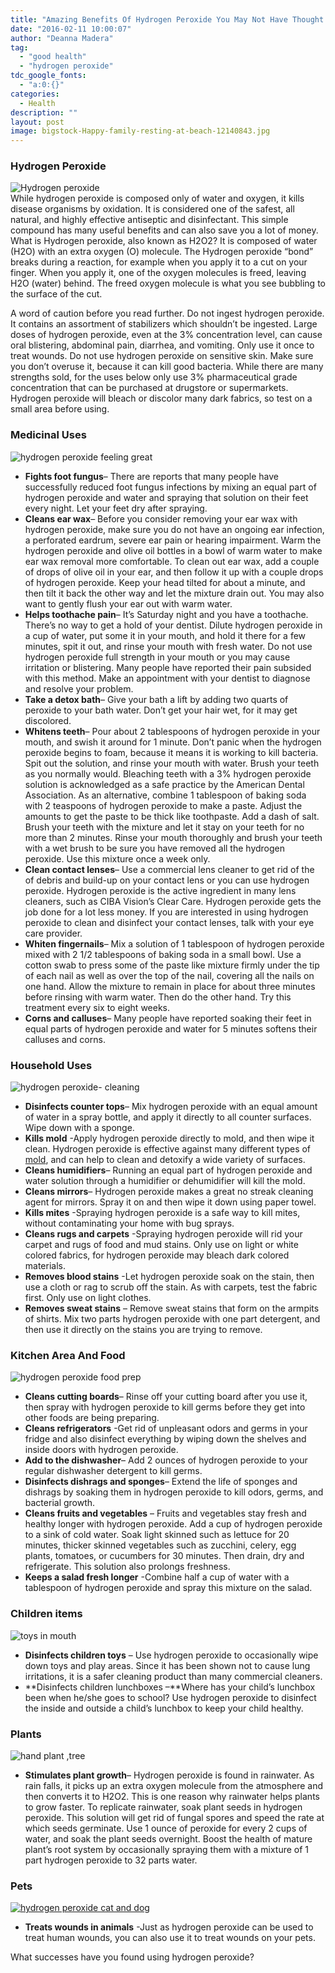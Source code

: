 ```yaml
---
title: "Amazing Benefits Of Hydrogen Peroxide You May Not Have Thought Of Yet"
date: "2016-02-11 10:00:07"
author: "Deanna Madera"
tag:
  - "good health"
  - "hydrogen peroxide"
tdc_google_fonts:
  - "a:0:{}"
categories:
  - Health
description: ""
layout: post
image: bigstock-Happy-family-resting-at-beach-12140843.jpg
---
```


### Hydrogen Peroxide

![Hydrogen peroxide](http://moderntips.com/wp-content/uploads/2015/12/bigstock-Nurse-in-uniform-holding-hydro-93521615-1024x684.jpg)  
While hydrogen peroxide is composed only of water and oxygen, it kills disease organisms by oxidation. It is considered one of the safest, all natural, and highly effective antiseptic and disinfectant. This simple compound has many useful benefits and can also save you a lot of money. What is Hydrogen peroxide, also known as H2O2? It is composed of water (H2O) with an extra oxygen (O) molecule. The Hydrogen peroxide “bond” breaks during a reaction, for example when you apply it to a cut on your finger. When you apply it, one of the oxygen molecules is freed, leaving H2O (water) behind. The freed oxygen molecule is what you see bubbling to the surface of the cut.

A word of caution before you read further. Do not ingest hydrogen peroxide. It contains an assortment of stabilizers which shouldn’t be ingested. Large doses of hydrogen peroxide, even at the 3% concentration level, can cause oral blistering, abdominal pain, diarrhea, and vomiting. Only use it once to treat wounds. Do not use hydrogen peroxide on sensitive skin. Make sure you don’t overuse it, because it can kill good bacteria. While there are many strengths sold, for the uses below only use 3% pharmaceutical grade concentration that can be purchased at drugstore or supermarkets. Hydrogen peroxide will bleach or discolor many dark fabrics, so test on a small area before using.

### Medicinal Uses

![hydrogen peroxide feeling great](http://moderntips.com/wp-content/uploads/2015/12/bigstock-Surprised-woman-90570578-1024x683.jpg)

- **Fights foot fungus**– There are reports that many people have successfully reduced foot fungus infections by mixing an equal part of hydrogen peroxide and water and spraying that solution on their feet every night. Let your feet dry after spraying.
- **Cleans ear wax**– Before you consider removing your ear wax with hydrogen peroxide, make sure you do not have an ongoing ear infection, a perforated eardrum, severe ear pain or hearing impairment. Warm the hydrogen peroxide and olive oil bottles in a bowl of warm water to make ear wax removal more comfortable. To clean out ear wax, add a couple of drops of olive oil in your ear, and then follow it up with a couple drops of hydrogen peroxide. Keep your head tilted for about a minute, and then tilt it back the other way and let the mixture drain out. You may also want to gently flush your ear out with warm water.
- **Helps toothache pain**– It’s Saturday night and you have a toothache. There’s no way to get a hold of your dentist. Dilute hydrogen peroxide in a cup of water, put some it in your mouth, and hold it there for a few minutes, spit it out, and rinse your mouth with fresh water. Do not use hydrogen peroxide full strength in your mouth or you may cause irritation or blistering. Many people have reported their pain subsided with this method. Make an appointment with your dentist to diagnose and resolve your problem.
- **Take a detox bath**– Give your bath a lift by adding two quarts of peroxide to your bath water. Don’t get your hair wet, for it may get discolored.
- **Whitens teeth**– Pour about 2 tablespoons of hydrogen peroxide in your mouth, and swish it around for 1 minute. Don’t panic when the hydrogen peroxide begins to foam, because it means it is working to kill bacteria. Spit out the solution, and rinse your mouth with water. Brush your teeth as you normally would. Bleaching teeth with a 3% hydrogen peroxide solution is acknowledged as a safe practice by the American Dental Association. As an alternative, combine 1 tablespoon of baking soda with 2 teaspoons of hydrogen peroxide to make a paste. Adjust the amounts to get the paste to be thick like toothpaste. Add a dash of salt. Brush your teeth with the mixture and let it stay on your teeth for no more than 2 minutes. Rinse your mouth thoroughly and brush your teeth with a wet brush to be sure you have removed all the hydrogen peroxide. Use this mixture once a week only.
- **Clean contact lenses**– Use a commercial lens cleaner to get rid of the of debris and build-up on your contact lens or you can use hydrogen peroxide. Hydrogen peroxide is the active ingredient in many lens cleaners, such as CIBA Vision’s Clear Care. Hydrogen peroxide gets the job done for a lot less money. If you are interested in using hydrogen peroxide to clean and disinfect your contact lenses, talk with your eye care provider.
- **Whiten fingernails**– Mix a solution of 1 tablespoon of hydrogen peroxide mixed with 2 1/2 tablespoons of baking soda in a small bowl. Use a cotton swab to press some of the paste like mixture firmly under the tip of each nail as well as over the top of the nail, covering all the nails on one hand. Allow the mixture to remain in place for about three minutes before rinsing with warm water. Then do the other hand. Try this treatment every six to eight weeks.
- **Corns and calluses**– Many people have reported soaking their feet in equal parts of hydrogen peroxide and water for 5 minutes softens their calluses and corns.

### Household Uses

![hydrogen peroxide- cleaning ](http://moderntips.com/wp-content/uploads/2015/12/bigstock-Woman-Cleaning-Kitchen-Counter-66185035-1024x683.jpg)

- **Disinfects counter tops**– Mix hydrogen peroxide with an equal amount of water in a spray bottle, and apply it directly to all counter surfaces. Wipe down with a sponge.
- **Kills mold** -Apply hydrogen peroxide directly to mold, and then wipe it clean. Hydrogen peroxide is effective against many different types of [mold](/7-houseplants-that-improve-your-health-and-clean-pollutants-from-your-home), and can help to clean and detoxify a wide variety of surfaces.
- **Cleans humidifiers**– Running an equal part of hydrogen peroxide and water solution through a humidifier or dehumidifier will kill the mold.
- **Cleans mirrors**– Hydrogen peroxide makes a great no streak cleaning agent for mirrors. Spray it on and then wipe it down using paper towel.
- **Kills mites** -Spraying hydrogen peroxide is a safe way to kill mites, without contaminating your home with bug sprays.
- **Cleans rugs and carpets** -Spraying hydrogen peroxide will rid your carpet and rugs of food and mud stains. Only use on light or white colored fabrics, for hydrogen peroxide may bleach dark colored materials.
- **Removes blood stains** -Let hydrogen peroxide soak on the stain, then use a cloth or rag to scrub off the stain. As with carpets, test the fabric first. Only use on light clothes.
- **Removes sweat stains** – Remove sweat stains that form on the armpits of shirts. Mix two parts hydrogen peroxide with one part detergent, and then use it directly on the stains you are trying to remove.

### Kitchen Area And Food

![hydrogen peroxide food prep](http://moderntips.com/wp-content/uploads/2015/12/bigstock-Crazy-Housewife-Cook-In-Kitche-106096160-1024x683.jpg)

- **Cleans cutting boards**– Rinse off your cutting board after you use it, then spray with hydrogen peroxide to kill germs before they get into other foods are being preparing.
- **Cleans refrigerators** -Get rid of unpleasant odors and germs in your fridge and also disinfect everything by wiping down the shelves and inside doors with hydrogen peroxide.
- **Add to the dishwasher**– Add 2 ounces of hydrogen peroxide to your regular dishwasher detergent to kill germs.
- **Disinfects dishrags and sponges**– Extend the life of sponges and dishrags by soaking them in hydrogen peroxide to kill odors, germs, and bacterial growth.
- **Cleans fruits and vegetables** – Fruits and vegetables stay fresh and healthy longer with hydrogen peroxide. Add a cup of hydrogen peroxide to a sink of cold water. Soak light skinned such as lettuce for 20 minutes, thicker skinned vegetables such as zucchini, celery, egg plants, tomatoes, or cucumbers for 30 minutes. Then drain, dry and refrigerate. This solution also prolongs freshness.
- **Keeps a salad fresh longer** -Combine half a cup of water with a tablespoon of hydrogen peroxide and spray this mixture on the salad.

### Children items

![toys in mouth](http://moderntips.com/wp-content/uploads/2015/12/bigstock-Boy-And-Girl-Playing-Flute-111165845-1024x683.jpg)

- **Disinfects children toys** – Use hydrogen peroxide to occasionally wipe down toys and play areas. Since it has been shown not to cause lung irritations, it is a safer cleaning product than many commercial cleaners.
- **Disinfects children lunchboxes –**Where has your child’s lunchbox been when he/she goes to school? Use hydrogen peroxide to disinfect the inside and outside a child’s lunchbox to keep your child healthy.

### Plants

![hand plant ,tree](http://moderntips.com/wp-content/uploads/2015/12/Plant-a-tree-976x1024.jpg)

- **Stimulates plant growth**– Hydrogen peroxide is found in rainwater. As rain falls, it picks up an extra oxygen molecule from the atmosphere and then converts it to H2O2. This is one reason why rainwater helps plants to grow faster. To replicate rainwater, soak plant seeds in hydrogen peroxide. This solution will get rid of fungal spores and speed the rate at which seeds germinate. Use 1 ounce of peroxide for every 2 cups of water, and soak the plant seeds overnight. Boost the health of mature plant’s root system by occasionally spraying them with a mixture of 1 part hydrogen peroxide to 32 parts water.

### Pets

[![hydrogen peroxide cat and dog](http://moderntips.com/wp-content/uploads/2015/12/bigstock-Cat-And-Dog-Together-Lying-On-79909624-1024x683.jpg)](http://moderntips.com/wp-content/uploads/2015/12/bigstock-Cat-And-Dog-Together-Lying-On-79909624.jpg)

- **Treats wounds in animals** -Just as hydrogen peroxide can be used to treat human wounds, you can also use it to treat wounds on your pets.

What successes have you found using hydrogen peroxide?
